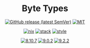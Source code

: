 <div align="center">

# Byte Types

[![GitHub release (latest SemVer)](https://img.shields.io/github/v/release/tbidne/byte-types?include_prereleases&sort=semver)](https://github.com/tbidne/byte-types/releases/)
[![MIT](https://img.shields.io/github/license/tbidne/byte-types?color=blue)](https://opensource.org/licenses/MIT)

[![nix](https://img.shields.io/github/workflow/status/tbidne/byte-types/nix/main?label=%209.2.2&logo=nixos&logoColor=85c5e7&labelColor=2f353c)](https://github.com/tbidne/byte-types/actions/workflows/nix_ci.yaml)
[![stack](https://img.shields.io/github/workflow/status/tbidne/byte-types/stack/main?label=stack%2019.4&logoColor=white&labelColor=2f353c)](https://github.com/tbidne/byte-types/actions/workflows/stack_ci.yaml)
[![style](https://img.shields.io/github/workflow/status/tbidne/byte-types/style/main?label=style&logoColor=white&labelColor=2f353c)](https://github.com/tbidne/byte-types/actions/workflows/style_ci.yaml)

[![8.10.7](https://img.shields.io/github/workflow/status/tbidne/byte-types/8.10.7/main?label=8.10.7&logo=haskell&logoColor=904d8c&labelColor=2f353c)](https://github.com/tbidne/byte-types/actions/workflows/ghc_8-10-7.yaml)
[![9.0.2](https://img.shields.io/github/workflow/status/tbidne/byte-types/9.0.2/main?label=9.0.2&logo=haskell&logoColor=904d8c&labelColor=2f353c)](https://github.com/tbidne/byte-types/actions/workflows/ghc_9-0-2.yaml)
[![9.2.2](https://img.shields.io/github/workflow/status/tbidne/byte-types/9.2.2/main?label=9.2.2&logo=haskell&logoColor=904d8c&labelColor=2f353c)](https://github.com/tbidne/byte-types/actions/workflows/ghc_9-2-2.yaml)

</div>
